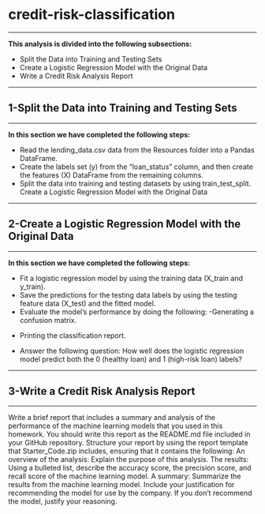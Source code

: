 # credit-risk-classification
---
**This analysis is divided into the following subsections:**
- Split the Data into Training and Testing Sets
- Create a Logistic Regression Model with the Original Data
- Write a Credit Risk Analysis Report
---
## 1-Split the Data into Training and Testing Sets
---
**In this section we have completed the following steps:**
* Read the lending_data.csv data from the Resources folder into a Pandas DataFrame.
* Create the labels set (y) from the “loan_status” column, and then create the features (X) DataFrame from the remaining columns.
* Split the data into training and testing datasets by using train_test_split.
Create a Logistic Regression Model with the Original Data
---
## 2-Create a Logistic Regression Model with the Original Data
---
**In this section we have completed the following steps:**
* Fit a logistic regression model by using the training data (X_train and y_train).
* Save the predictions for the testing data labels by using the testing feature data (X_test) and the fitted model.
* Evaluate the model’s performance by doing the following:
-Generating a confusion matrix.
- Printing the classification report.
* Answer the following question: How well does the logistic regression model predict both the 0 (healthy loan) and 1 (high-risk loan) labels?
---
## 3-Write a Credit Risk Analysis Report
---
Write a brief report that includes a summary and analysis of the performance of the machine learning models that you used in this homework. You should write this report as the README.md file included in your GitHub repository.
Structure your report by using the report template that Starter_Code.zip includes, ensuring that it contains the following:
An overview of the analysis: Explain the purpose of this analysis.
The results: Using a bulleted list, describe the accuracy score, the precision score, and recall score of the machine learning model.
A summary: Summarize the results from the machine learning model. Include your justification for recommending the model for use by the company. If you don’t recommend the model, justify your reasoning.
